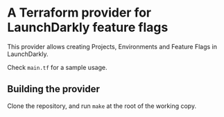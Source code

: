 # A Terraform provider for LaunchDarkly feature flags 

This provider allows creating Projects, Environments and Feature Flags in LaunchDarkly.

Check `main.tf` for a sample usage.

## Building the provider
Clone the repository, and run `make` at the root of the working copy.
